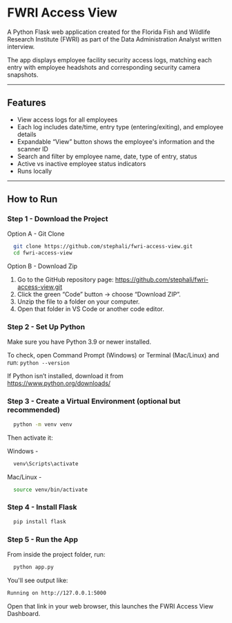 # FWRI Access View

A Python Flask web application created for the Florida Fish and Wildlife Research Institute (FWRI) as part of the Data Administration Analyst written interview.  

The app displays employee facility security access logs, matching each entry with employee headshots and corresponding security camera snapshots.

---

## Features
- View access logs for all employees
- Each log includes date/time, entry type (entering/exiting), and employee details
- Expandable “View” button shows the employee's information and the scanner ID
- Search and filter by employee name, date, type of entry, status
- Active vs inactive employee status indicators
- Runs locally

---

## How to Run

### Step 1 - Download the Project
Option A - Git Clone
```bash
  git clone https://github.com/stephali/fwri-access-view.git
  cd fwri-access-view
```
Option B - Download Zip 
1. Go to the GitHub repository page: https://github.com/stephali/fwri-access-view.git
2. Click the green “Code” button → choose “Download ZIP”.
3. Unzip the file to a folder on your computer.
4. Open that folder in VS Code or another code editor.

### Step 2 - Set Up Python
Make sure you have Python 3.9 or newer installed.

To check, open Command Prompt (Windows) or Terminal (Mac/Linux) and run:
  ``python --version``
  
If Python isn’t installed, download it from https://www.python.org/downloads/   

### Step 3 - Create a Virtual Environment (optional but recommended)
```bash
  python -m venv venv
```
Then activate it:

Windows -
```bash
  venv\Scripts\activate
```
Mac/Linux -
```bash
  source venv/bin/activate
```
### Step 4 -  Install Flask
```bash
  pip install flask
```
### Step 5 -  Run the App
From inside the project folder, run:
```bash
  python app.py
```
You'll see output like:
```bash
Running on http://127.0.0.1:5000
```
Open that link in your web browser, this launches the FWRI Access View Dashboard.
  
